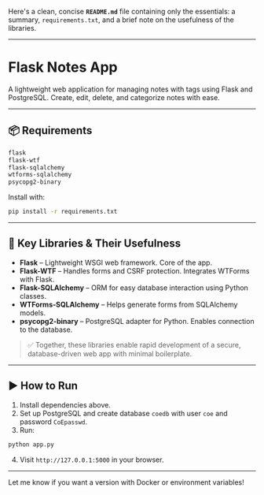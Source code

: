 Here's a clean, concise **`README.md`** file containing only the essentials: a summary, `requirements.txt`, and a brief note on the usefulness of the libraries.

---

# Flask Notes App

A lightweight web application for managing notes with tags using Flask and PostgreSQL. Create, edit, delete, and categorize notes with ease.

---

## 📦 Requirements

```txt
flask
flask-wtf
flask-sqlalchemy
wtforms-sqlalchemy
psycopg2-binary
```

Install with:

```bash
pip install -r requirements.txt
```

---

## 🔧 Key Libraries & Their Usefulness

- **Flask** – Lightweight WSGI web framework. Core of the app.
- **Flask-WTF** – Handles forms and CSRF protection. Integrates WTForms with Flask.
- **Flask-SQLAlchemy** – ORM for easy database interaction using Python classes.
- **WTForms-SQLAlchemy** – Helps generate forms from SQLAlchemy models.
- **psycopg2-binary** – PostgreSQL adapter for Python. Enables connection to the database.

> ✅ Together, these libraries enable rapid development of a secure, database-driven web app with minimal boilerplate.

---

## ▶️ How to Run

1. Install dependencies above.
2. Set up PostgreSQL and create database `coedb` with user `coe` and password `CoEpasswd`.
3. Run:

```bash
python app.py
```

4. Visit `http://127.0.0.1:5000` in your browser.

--- 

Let me know if you want a version with Docker or environment variables!
